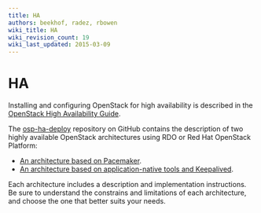 ```yaml
---
title: HA
authors: beekhof, radez, rbowen
wiki_title: HA
wiki_revision_count: 19
wiki_last_updated: 2015-03-09
---
```


# HA

Installing and configuring OpenStack for high availability is described in the [OpenStack High Availability Guide](http://docs.openstack.org/ha-guide/).

The [osp-ha-deploy](https://github.com/beekhof/osp-ha-deploy/) repository on GitHub contains the description of two highly available OpenStack architectures using RDO or Red Hat OpenStack Platform:

   * [An architecture based on Pacemaker](https://github.com/beekhof/osp-ha-deploy/blob/master/ha-openstack.md).
   * [An architecture based on application-native tools and Keepalived](https://github.com/beekhof/osp-ha-deploy/blob/master/HA-keepalived.md).

Each architecture includes a description and implementation instructions. Be sure to understand the constrains and limitations of each architecture, and choose the one that better suits your needs.
